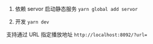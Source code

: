 1. 依赖 servor 启动静态服务
`yarn global add servor`

2. 开发 `yarn dev`

支持通过 URL 指定播放地址
`http://localhost:8092/?url=`
